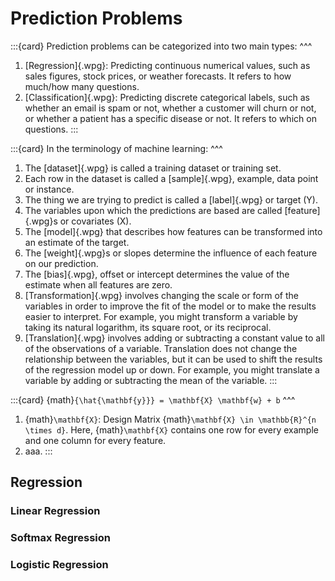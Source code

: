 # Prediction Problems

:::{card}
Prediction problems can be categorized into two main types:
^^^
1. [Regression]{.wpg}: Predicting continuous numerical values, such as sales
   figures, stock prices, or weather forecasts. It refers to how much/how many
   questions.
2. [Classification]{.wpg}: Predicting discrete categorical labels, such as
   whether an email is spam or not, whether a customer will churn or not, or
   whether a patient has a specific disease or not. It refers to which on
   questions.
:::

:::{card}
In the terminology of machine learning:
^^^
1. The [dataset]{.wpg} is called a training dataset or training set.
2. Each row in the dataset is called a [sample]{.wpg}, example, data point or
   instance.
3. The thing we are trying to predict is called a [label]{.wpg} or target (Y).
4. The variables upon which the predictions are based are called
   [feature]{.wpg}s or covariates (X).
5. The [model]{.wpg} that describes how features can be transformed into an
   estimate of the target.
6. The [weight]{.wpg}s or slopes determine the influence of each feature on our
   prediction.
7. The [bias]{.wpg}, offset or intercept determines the value of the estimate
   when all features are zero.
8. [Transformation]{.wpg} involves changing the scale or form of the variables
   in order to improve the fit of the model or to make the results easier to
   interpret. For example, you might transform a variable by taking its natural
   logarithm, its square root, or its reciprocal.
9. [Translation]{.wpg} involves adding or subtracting a constant value to all
   of the observations of a variable. Translation does not change the
   relationship between the variables, but it can be used to shift the results
   of the regression model up or down. For example, you might translate a
   variable by adding or subtracting the mean of the variable.
:::

:::{card}
{math}`{\hat{\mathbf{y}}} = \mathbf{X} \mathbf{w} + b`
^^^
1. {math}`\mathbf{X}`: Design Matrix
   {math}`\mathbf{X} \in \mathbb{R}^{n \times d}`. Here, {math}`\mathbf{X}`
   contains one row for every example and one column for every feature.
2. aaa.
:::

## Regression

### Linear Regression

### Softmax Regression

### Logistic Regression
